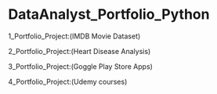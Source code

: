 # DataAnalyst_Portfolio_Python
1_Portfolio_Project:(IMDB Movie Dataset)

2_Portfolio_Project:(Heart Disease Analysis)

3_Portfolio_Project:(Goggle Play Store Apps)

4_Portfolio_Project:(Udemy courses)
